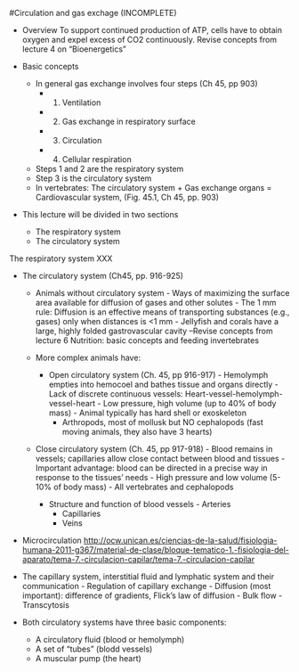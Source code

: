 #Circulation and gas exchage (INCOMPLETE)
- Overview
To support continued production of ATP, cells have to obtain oxygen and expel excess of CO2 continuously. Revise concepts from lecture 4 on “Bioenergetics”

- Basic concepts
	- In general gas exchange involves four steps (Ch 45, pp 903)
		- 1.	Ventilation
		- 2.	Gas exchange in respiratory surface
		- 3.	Circulation
		- 4.	Cellular respiration
	- Steps 1 and 2 are the respiratory system
	- Step 3 is the circulatory system
	- In vertebrates: The circulatory system + Gas exchange organs = Cardiovascular system, (Fig. 45.1, Ch 45, pp. 903)

- This lecture will be divided in two sections
  - The respiratory system
  - The circulatory system

The respiratory system
XXX

- The circulatory system (Ch45, pp. 916-925)
  - Animals without circulatory system
	    - Ways of maximizing the surface area available for diffusion of gases and other solutes 
	    - The 1 mm rule: Diffusion is an effective means of transporting substances (e.g., gases) only when distances is <1 mm
	    - Jellyfish and corals have a large, highly folded gastrovascular cavity –Revise concepts from lecture 6 Nutrition: basic concepts and feeding invertebrates

  - More complex animals have:
    - Open circulatory system (Ch. 45, pp 916-917)
	      - Hemolymph empties into hemocoel and bathes tissue and organs directly
	      - Lack of discrete continuous vessels: Heart-vessel-hemolymph-vessel-heart
 	      - Low pressure, high volume (up to 40% of body mass)
	      - Animal typically has hard shell or exoskeleton
        - Arthropods, most of mollusk but NO cephalopods (fast moving animals, they also have 3 hearts)

  - Close circulatory system (Ch. 45, pp 917-918)
	    - Blood remains in vessels; capillaries allow close contact between blood and tissues
	    - Important advantage: blood can be directed in a precise way in response to the tissues’ needs
	    - High pressure and low volume (5-10% of body mass)
	    - All vertebrates and cephalopods
	
    - Structure and function of blood vessels
		  - Arteries
      - Capillaries
      - Veins
	
- Microcirculation
http://ocw.unican.es/ciencias-de-la-salud/fisiologia-humana-2011-g367/material-de-clase/bloque-tematico-1.-fisiologia-del-aparato/tema-7.-circulacion-capilar/tema-7.-circulacion-capilar

- The capillary system, interstitial fluid and lymphatic system and their communication
		- Regulation of capillary exchange
			  - Diffusion (most important): difference of gradients, Flick’s law of diffusion
			  - Bulk flow
			  - Transcytosis

- Both circulatory systems have three basic components:
  - A circulatory fluid (blood or hemolymph)
  - A set of “tubes” (blodd vessels)
  - A muscular pump (the heart)

 


